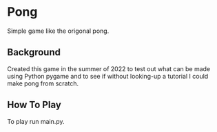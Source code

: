 # Pong
Simple game like the origonal pong.

## Background 
Created this game in the summer of 2022 to test out what can be made using Python pygame and to see if without looking-up a tutorial I could make pong from scratch. 

## How To Play
To play run main.py. 

